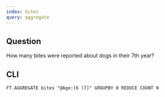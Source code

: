 ```yaml
---
index: bites
query: aggregate
---
```


## Question

How many bites were reported about dogs in their 7th year?

## CLI

```
FT.AGGREGATE bites "@Age:[6 (7]" GROUPBY 0 REDUCE COUNT 0
```